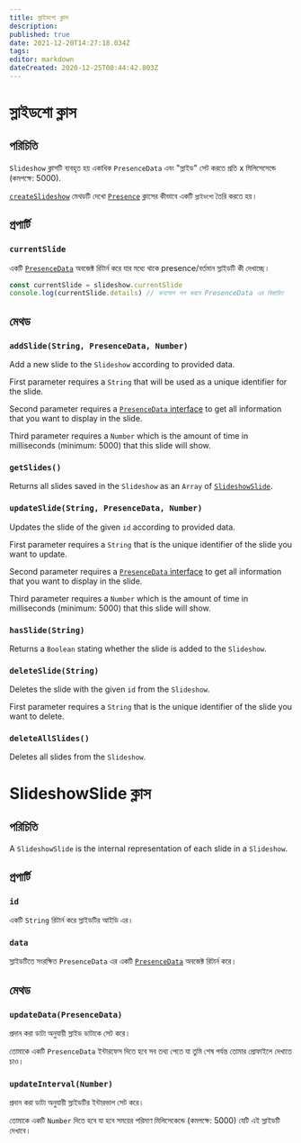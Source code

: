 ```yaml
---
title: স্লাইডশো ক্লাস
description:
published: true
date: 2021-12-20T14:27:18.034Z
tags:
editor: markdown
dateCreated: 2020-12-25T00:44:42.803Z
---
```


# স্লাইডশো ক্লাস

## পরিচিতি

`Slideshow` ক্লাসটি ব্যবহৃত হয় একাধিক `PresenceData` এবং "স্লাইড" সেট করতে প্রতি x মিলিসেসেন্ডে (কমপক্ষে: 5000).

[`createSlideshow`](/dev/presence/class#createslideshow) মেথডটি দেখো [`Presence`](/dev/presence/class) ক্লাসের কীভাবে একটি `স্লাইডশো` তৈরি করতে হয়।

## প্রপার্টি

### `currentSlide`

একটি [`PresenceData`](/dev/presence/class#presencedata-interface) অবজেক্ট রিটার্ন করে যার মধ্যে থাকে presence/বর্তমান স্লাইডটি কী দেখাচ্ছে।

```ts
const currentSlide = slideshow.currentSlide
console.log(currentSlide.details) // কনসোল লগ করবে PresenceData এর বিস্তারিত
```

## মেথড

### `addSlide(String, PresenceData, Number)`

Add a new slide to the `Slideshow` according to provided data.

First parameter requires a `String` that will be used as a unique identifier for the slide.

Second parameter requires a [`PresenceData` interface](/dev/presence/class#presencedata-interface) to get all information that you want to display in the slide.

Third parameter requires a `Number` which is the amount of time in milliseconds (minimum: 5000) that this slide will show.

### `getSlides()`

Returns all slides saved in the `Slideshow` as an `Array` of [`SlideshowSlide`](#slideshowslide-class).

### `updateSlide(String, PresenceData, Number)`

Updates the slide of the given `id` according to provided data.

First parameter requires a `String` that is the unique identifier of the slide you want to update.

Second parameter requires a [`PresenceData` interface](/dev/presence/class#presencedata-interface) to get all information that you want to display in the slide.

Third parameter requires a `Number` which is the amount of time in milliseconds (minimum: 5000) that this slide will show.

### `hasSlide(String)`

Returns a `Boolean` stating whether the slide is added to the `Slideshow`.

### `deleteSlide(String)`

Deletes the slide with the given `id` from the `Slideshow`.

First parameter requires a `String` that is the unique identifier of the slide you want to delete.

### `deleteAllSlides()`

Deletes all slides from the `Slideshow`.

# SlideshowSlide ক্লাস

## পরিচিতি

A `SlideshowSlide` is the internal representation of each slide in a `Slideshow`.

## প্রপার্টি

### `id`

একটি `String` রিটার্ন করে স্লাইডটির আইডি এর।

### `data`

স্লাইডটিতে সংরক্ষিত `PresenceData` এর একটি [`PresenceData`](/dev/presence/class#presencedata-interface) অবজেক্ট রিটার্ন করে।

## মেথড

### `updateData(PresenceData)`

প্রদান করা ডাটা অনুযায়ী স্লাইড ডাটাকে সেট করে।

তোমাকে একটি `PresenceData` ইন্টারফেস দিতে হবে সব তথ্য পেতে যা তুমি শেষ পর্যন্ত তোমার প্রোফাইলে দেখাতে চাও।

### `updateInterval(Number)`

প্রদান করা ডাটা অনুযায়ী স্লাইডটির ইন্টারভাল সেট করে।

তোমাকে একটি `Number` দিতে হবে যা হবে সময়ের পরিমাণ মিলিসেকেন্ডে (কমপক্ষে: 5000) যেটি এই স্লাইডটি দেখাবে।
